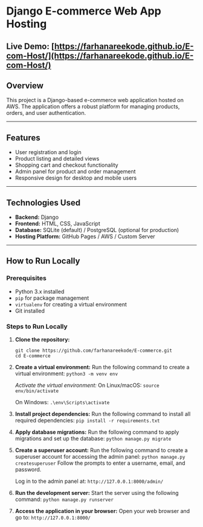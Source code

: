 # Django E-commerce Web App Hosting

**Live Demo:** [https://farhanareekode.github.io/E-com-Host/](https://farhanareekode.github.io/E-com-Host/)  
---

## Overview

This project is a Django-based e-commerce web application hosted on AWS. The application offers a robust platform for managing products, orders, and user authentication.

---

## Features

- User registration and login
- Product listing and detailed views
- Shopping cart and checkout functionality
- Admin panel for product and order management
- Responsive design for desktop and mobile users

---

## Technologies Used

- **Backend:** Django
- **Frontend:** HTML, CSS, JavaScript
- **Database:** SQLite (default) / PostgreSQL (optional for production)
- **Hosting Platform:** GitHub Pages / AWS / Custom Server

---

## How to Run Locally

### Prerequisites
- Python 3.x installed
- `pip` for package management
- `virtualenv` for creating a virtual environment
- Git installed

### Steps to Run Locally

1. **Clone the repository:**
   ```
   git clone https://github.com/farhanareekode/E-commerce.git
   cd E-commerce
   
2. **Create a virtual environment:**
Run the following command to create a virtual environment:
`python3 -m venv env`

   *Activate the virtual environment:*
   On Linux/macOS:
   `source env/bin/activate`
   
   On Windows:
   `.\env\Scripts\activate`

4. **Install project dependencies:**
Run the following command to install all required dependencies:
   `pip install -r requirements.txt`
   
5. **Apply database migrations:**
Run the following command to apply migrations and set up the database:
   `python manage.py migrate`
   
6. **Create a superuser account:**
Run the following command to create a superuser account for accessing the admin panel:
   `python manage.py createsuperuser`
   Follow the prompts to enter a username, email, and password.
   
   Log in to the admin panel at:
   `http://127.0.0.1:8000/admin/`

7. **Run the development server:**
Start the server using the following command:
   `python manage.py runserver`

8. **Access the application in your browser:**
Open your web browser and go to:
   `http://127.0.0.1:8000/`
